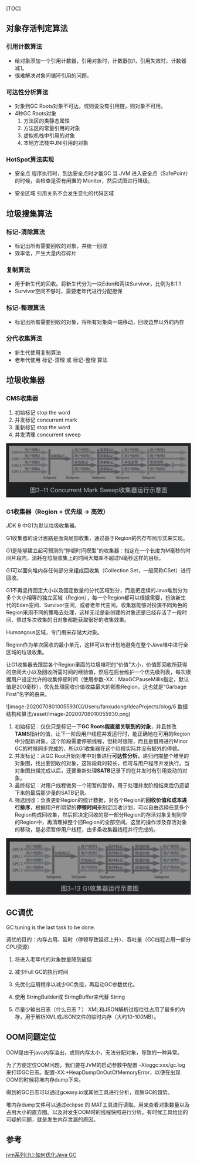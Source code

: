 [TOC]

## 对象存活判定算法

### 引用计数算法

- 给对象添加一个引用计数器，引用对象时，计数器加1，引用失效时，计数器减1。
- 很难解决对象间循环引用的问题。

### 可达性分析算法

- 对象到GC Roots对象不可达，或则说没有引用链，则对象不可用。
- 4种GC Roots对象
    1. 方法区的类静态属性
    2. 方法区的常量引用的对象
    3. 虚拟机栈中引用的对象
    4. 本地方法栈中JNI引用的对象

### HotSpot算法实现

- 安全点
程序执行时，到达安全点时才能GC
当 JVM 进入安全点（SafePoint）的时候，会检查是否有闲置的 Monitor，然后试图进行降级。

- 安全区域
引用关系不会发生变化的代码区域

## 垃圾搜集算法     

### 标记-清除算法

- 标记出所有需要回收的对象，并统一回收
- 效率低，产生大量内存碎片

### 复制算法

- 用于新生代的回收。将新生代分为一块Eden和两块Survivor，比例为8:1:1
- Survivor空间不够时，需要老年代进行分配担保

### 标记-整理算法

- 标记出所有需要回收的对象，将所有对象向一端移动，回收边界以外的内存

### 分代收集算法

- 新生代使用复制算法
- 老年代使用 标记-清理 或 标记-整理 算法

## 垃圾收集器

### CMS收集器

1. 初始标记 stop the word
2. 并发标记 concurrent mark
3. 重新标记 stop the word
4. 并发清理 concurrent sweep

![image-20200602080924217](./assert/image-20200602080924217.png)

### G1收集器（Region + 优先级 -> 高效）

JDK 9 中G1为默认垃圾收集器。

G1收集器的设计思路是面向局部收集，通过基于Region的内存布局形式来实现。

G1是能够建立起可预测的“停顿时间模型”的收集器：指定在一个长度为M毫秒的时间片段内，消耗在垃圾收集上的时间大概率不超过N毫秒这样的目标。

G1可以面向堆内存任何部分来组成回收集（Collection Set，一般简称CSet）进行回收。

G1不再坚持固定大小以及固定数量的分代区域划分，而是把连续的Java堆划分为多个大小相等的独立区域（Region），每一个Region都可以根据需要，扮演新生代的Eden空间、Survivor空间，或者老年代空间。收集器能够对扮演不同角色的Region采用不同的策略去处理，这样无论是新创建的对象还是已经存活了一段时间、熬过多次收集的旧对象都能获取很好的收集效果。

Humongous区域，专门用来存储大对象。

Region作为单次回收的最小单元，这样可以有计划地避免在整个Java堆中进行全区域的垃圾收集。

让G1收集器去跟踪各个Region里面的垃圾堆积的“价值”大小，价值即回收所获得的空间大小以及回收所需时间的经验值，然后在后台维护一个优先级列表，每次根据用户设定允许的收集停顿时间（使用参数-XX：MaxGCPauseMillis指定，默认值是200毫秒），优先处理回收价值收益最大的那些Region，这也就是“Garbage First”名字的由来。

![image-20200708010055930](/Users/fanxudong/IdeaProjects/blog/6 数据结构和算法/asset/image-20200708010055930.png)

1. 初始标记：仅仅只是标记一下**GC Roots能直接关联到的对象**，并且修改**TAMS**指针的值，让下一阶段用户线程并发运行时，能正确地在可用的Region中分配新对象。这个阶段需要停顿线程，但耗时很短，而且是借用进行Minor GC的时候同步完成的，所以G1收集器在这个阶段实际并没有额外的停顿。
2. 并发标记：从GC Root开始对堆中对象进行**可达性分析**，递归扫描整个堆里的对象图，找出要回收的对象，这阶段耗时较长，但可与用户程序并发执行。当对象图扫描完成以后，还要重新处理**SATB**记录下的在并发时有引用变动的对象。
3. 最终标记：对用户线程做另一个短暂的暂停，用于处理并发阶段结束后仍遗留下来的最后那少量的SATB记录。
4. 筛选回收：负责更新Region的统计数据，对各个Region的**回收价值和成本进行排序**，根据用户所期望的**停顿时间**来制定回收计划，可以自由选择任意多个Region构成回收集，然后把决定回收的那一部分Region的存活对象复制到空的Region中，再清理掉整个旧Region的全部空间。这里的操作涉及存活对象的移动，是必须暂停用户线程，由多条收集器线程并行完成的。

![image-20200602081135408](./assert/image-20200602081135408.png)

## GC调优

GC tuning is the last task to be done.

调优的目的：内存占用、延时（停顿导致延迟上升）、吞吐量（GC线程占用一部分CPU资源）

1. 将进入老年代的对象数量降到最低
2. 减少Full GC的执行时间

1. 先优化应用程序以减少GC负担，再启动GC参数优化。
2. 使用 StringBuilder或 StringBuffer来代替 String
3. 尽量少输出日志（什么日志？）
XML和JSON解析过程往往占用了最多的内存，用于解析XML或JSON文件的临时内存（大约10-100MB）。

## OOM问题定位

OOM是由于java内存溢出，或则内存太小，无法分配对象，导致的一种异常。

为了方便定位OOM问题，我们要在JVM的启动参数中配置 -Xloggc:xxx/gc.log 来打印GC日志。配置-XX:+HeapDumpOnOutOfMemoryError，以便在出现OOM的时候将堆内存dump下来。

得到的GC日志可以通过gceasy.io或其他工具进行分析，观察GC的趋势。

堆内存dump文件可以通过eclipse 的 MAT工具进行读取。用来查看对象数量以及占用大小的直方图。以及对发生OOM时的线程快照进行分析。有时候工具给出的可疑的问题，就是发生内存泄漏的原因。

## 参考

[jvm系列(九):如何优化Java GC](https://mp.weixin.qq.com/s/ydkEkh_Uc1paftJLKIsm0w)

